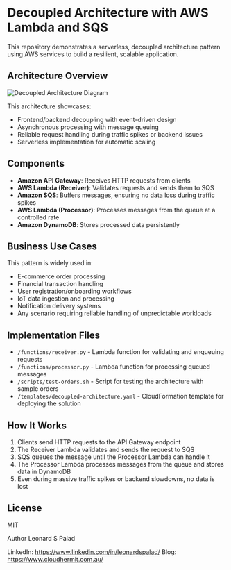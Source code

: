 # Decoupled Architecture with AWS Lambda and SQS

This repository demonstrates a serverless, decoupled architecture pattern using AWS services to build a resilient, scalable application.

## Architecture Overview

![Decoupled Architecture Diagram](images/architecture-diagram.png)

This architecture showcases:
- Frontend/backend decoupling with event-driven design
- Asynchronous processing with message queuing
- Reliable request handling during traffic spikes or backend issues
- Serverless implementation for automatic scaling

## Components

- **Amazon API Gateway**: Receives HTTP requests from clients
- **AWS Lambda (Receiver)**: Validates requests and sends them to SQS
- **Amazon SQS**: Buffers messages, ensuring no data loss during traffic spikes
- **AWS Lambda (Processor)**: Processes messages from the queue at a controlled rate
- **Amazon DynamoDB**: Stores processed data persistently

## Business Use Cases

This pattern is widely used in:
- E-commerce order processing
- Financial transaction handling
- User registration/onboarding workflows
- IoT data ingestion and processing
- Notification delivery systems
- Any scenario requiring reliable handling of unpredictable workloads

## Implementation Files

- `/functions/receiver.py` - Lambda function for validating and enqueuing requests
- `/functions/processor.py` - Lambda function for processing queued messages
- `/scripts/test-orders.sh` - Script for testing the architecture with sample orders
- `/templates/decoupled-architecture.yaml` - CloudFormation template for deploying the solution

## How It Works

1. Clients send HTTP requests to the API Gateway endpoint
2. The Receiver Lambda validates and sends the request to SQS
3. SQS queues the message until the Processor Lambda can handle it
4. The Processor Lambda processes messages from the queue and stores data in DynamoDB
5. Even during massive traffic spikes or backend slowdowns, no data is lost

## License

MIT

Author
Leonard S Palad

LinkedIn: https://www.linkedin.com/in/leonardspalad/
Blog: https://www.cloudhermit.com.au/
